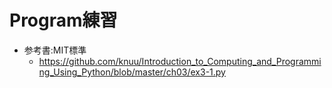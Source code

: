 # Program練習
- 参考書:MIT標準
    - https://github.com/knuu/Introduction_to_Computing_and_Programming_Using_Python/blob/master/ch03/ex3-1.py
